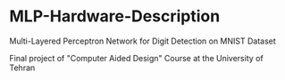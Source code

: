 # MLP-Hardware-Description
Multi-Layered Perceptron Network for Digit Detection on MNIST Dataset

Final project of "Computer Aided Design" Course at the University of Tehran
